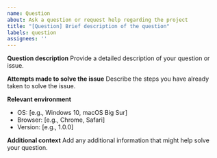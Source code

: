 ```yaml
---
name: Question
about: Ask a question or request help regarding the project
title: "[Question] Brief description of the question"
labels: question
assignees: ''
---
```


**Question description**
Provide a detailed description of your question or issue.

**Attempts made to solve the issue**
Describe the steps you have already taken to solve the issue.

**Relevant environment**
- OS: [e.g., Windows 10, macOS Big Sur]
- Browser: [e.g., Chrome, Safari]
- Version: [e.g., 1.0.0]

**Additional context**
Add any additional information that might help solve your question.
